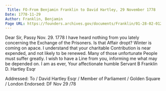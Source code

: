 ```yaml
---
 Title: FO-From Benjamin Franklin to David Hartley, 29 November 1778
Date: 1778-11-29
Author: Franklin, Benjamin
Page URL: https://founders.archives.gov/documents/Franklin/01-28-02-0127
---
```


Dear Sir,
Passy Nov. 29. 1778
I have heard nothing from you lately concerning the Exchange of the Prisoners. Is that Affair dropt? Winter is coming on apace. I understand that your charitable Contribution is near expended, and not likely to be renewed. Many of those unfortunate People must suffer greatly. I wish to have a Line from you, informing me what may be depended on. I am as ever, Your affectionate humble Servant
B Franklin
D. Hartley Esqr
 
Addressed: To / David Hartley Esqr / Member of Parliament / Golden Square / London
Endorsed: DF Nov 29 /78

